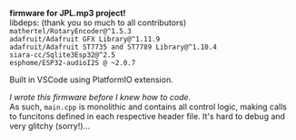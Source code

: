 **firmware for JPL.mp3 project!**\
libdeps: (thank you so much to all contributors)\
	`mathertel/RotaryEncoder@^1.5.3`\
	`adafruit/Adafruit GFX Library@^1.11.9`\
	`adafruit/Adafruit ST7735 and ST7789 Library@^1.10.4`\
	`siara-cc/Sqlite3Esp32@^2.5`\
	`esphome/ESP32-audioI2S @ ~2.0.7`

Built in VSCode using PlatformIO extension.

*I wrote this firmware before I knew how to code.*  
As such, `main.cpp` is monolithic and contains all control logic, making calls to funcitons defined in each respective header file. It's hard to debug and very glitchy (sorry!)...

